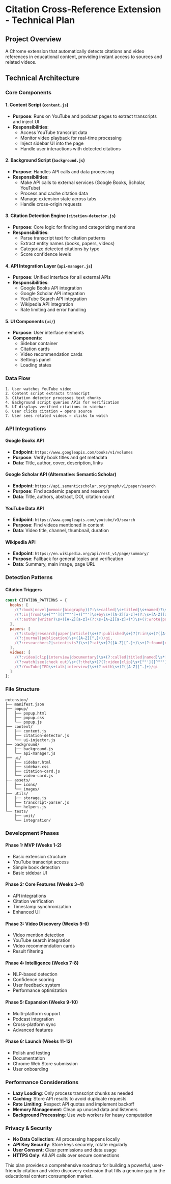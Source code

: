 # Citation Cross-Reference Extension - Technical Plan

## Project Overview
A Chrome extension that automatically detects citations and video references in educational content, providing instant access to sources and related videos.

## Technical Architecture

### Core Components

#### 1. Content Script (`content.js`)
- **Purpose**: Runs on YouTube and podcast pages to extract transcripts and inject UI
- **Responsibilities**:
  - Access YouTube transcript data
  - Monitor video playback for real-time processing
  - Inject sidebar UI into the page
  - Handle user interactions with detected citations

#### 2. Background Script (`background.js`)
- **Purpose**: Handles API calls and data processing
- **Responsibilities**:
  - Make API calls to external services (Google Books, Scholar, YouTube)
  - Process and cache citation data
  - Manage extension state across tabs
  - Handle cross-origin requests

#### 3. Citation Detection Engine (`citation-detector.js`)
- **Purpose**: Core logic for finding and categorizing mentions
- **Responsibilities**:
  - Parse transcript text for citation patterns
  - Extract entity names (books, papers, videos)
  - Categorize detected citations by type
  - Score confidence levels

#### 4. API Integration Layer (`api-manager.js`)
- **Purpose**: Unified interface for all external APIs
- **Responsibilities**:
  - Google Books API integration
  - Google Scholar API integration
  - YouTube Search API integration
  - Wikipedia API integration
  - Rate limiting and error handling

#### 5. UI Components (`ui/`)
- **Purpose**: User interface elements
- **Components**:
  - Sidebar container
  - Citation cards
  - Video recommendation cards
  - Settings panel
  - Loading states

### Data Flow

```
1. User watches YouTube video
2. Content script extracts transcript
3. Citation detector processes text chunks
4. Background script queries APIs for verification
5. UI displays verified citations in sidebar
6. User clicks citation → opens source
7. User sees related videos → clicks to watch
```

### API Integrations

#### Google Books API
- **Endpoint**: `https://www.googleapis.com/books/v1/volumes`
- **Purpose**: Verify book titles and get metadata
- **Data**: Title, author, cover, description, links

#### Google Scholar API (Alternative: Semantic Scholar)
- **Endpoint**: `https://api.semanticscholar.org/graph/v1/paper/search`
- **Purpose**: Find academic papers and research
- **Data**: Title, authors, abstract, DOI, citation count

#### YouTube Data API
- **Endpoint**: `https://www.googleapis.com/youtube/v3/search`
- **Purpose**: Find videos mentioned in content
- **Data**: Video title, channel, thumbnail, duration

#### Wikipedia API
- **Endpoint**: `https://en.wikipedia.org/api/rest_v1/page/summary/`
- **Purpose**: Fallback for general topics and verification
- **Data**: Summary, main image, page URL

### Detection Patterns

#### Citation Triggers
```javascript
const CITATION_PATTERNS = {
  books: [
    /(?:book|novel|memoir|biography)(?:\s+called|\s+titled|\s+named)?\s*[""']([^""']+)[""']/gi,
    /(?:in|from)\s+[""']([^""']+)[""']\s+by\s+([A-Z][a-z]+(?:\s+[A-Z][a-z]+)*)/gi,
    /(?:author|writer)\s+([A-Z][a-z]+(?:\s+[A-Z][a-z]+)*)\s+(?:wrote|published)\s+[""']([^""']+)[""']/gi
  ],
  papers: [
    /(?:study|research|paper|article)\s+(?:published\s+)?(?:in\s+)?([A-Z][^.]+)/gi,
    /(?:journal|publication)\s+([A-Z][^,]+)/gi,
    /(?:researchers?|scientists?)\s+(?:at\s+)?([A-Z][^.]+)\s+(?:found|discovered|showed)/gi
  ],
  videos: [
    /(?:video|clip|interview|documentary)\s+(?:called|titled|named)\s*[""']([^""']+)[""']/gi,
    /(?:watch|see|check out)\s+(?:the\s+)?(?:video|clip)\s+[""']([^""']+)[""']/gi,
    /(?:YouTube|TED\s+talk|interview)\s+(?:with\s+)?([A-Z][^.]+)/gi
  ]
};
```

### File Structure
```
extension/
├── manifest.json
├── popup/
│   ├── popup.html
│   ├── popup.css
│   └── popup.js
├── content/
│   ├── content.js
│   ├── citation-detector.js
│   └── ui-injector.js
├── background/
│   ├── background.js
│   └── api-manager.js
├── ui/
│   ├── sidebar.html
│   ├── sidebar.css
│   ├── citation-card.js
│   └── video-card.js
├── assets/
│   ├── icons/
│   └── images/
├── utils/
│   ├── storage.js
│   ├── transcript-parser.js
│   └── helpers.js
└── tests/
    ├── unit/
    └── integration/
```

### Development Phases

#### Phase 1: MVP (Weeks 1-2)
- Basic extension structure
- YouTube transcript access
- Simple book detection
- Basic sidebar UI

#### Phase 2: Core Features (Weeks 3-4)
- API integrations
- Citation verification
- Timestamp synchronization
- Enhanced UI

#### Phase 3: Video Discovery (Weeks 5-6)
- Video mention detection
- YouTube search integration
- Video recommendation cards
- Result filtering

#### Phase 4: Intelligence (Weeks 7-8)
- NLP-based detection
- Confidence scoring
- User feedback system
- Performance optimization

#### Phase 5: Expansion (Weeks 9-10)
- Multi-platform support
- Podcast integration
- Cross-platform sync
- Advanced features

#### Phase 6: Launch (Weeks 11-12)
- Polish and testing
- Documentation
- Chrome Web Store submission
- User onboarding

### Performance Considerations
- **Lazy Loading**: Only process transcript chunks as needed
- **Caching**: Store API results to avoid duplicate requests
- **Rate Limiting**: Respect API quotas and implement backoff
- **Memory Management**: Clean up unused data and listeners
- **Background Processing**: Use web workers for heavy computation

### Privacy & Security
- **No Data Collection**: All processing happens locally
- **API Key Security**: Store keys securely, rotate regularly
- **User Consent**: Clear permissions and data usage
- **HTTPS Only**: All API calls over secure connections

This plan provides a comprehensive roadmap for building a powerful, user-friendly citation and video discovery extension that fills a genuine gap in the educational content consumption market. 